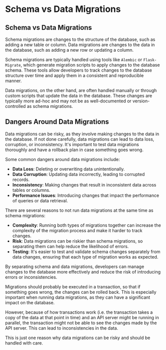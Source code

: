 # Schema vs Data Migrations

## Schema vs Data Migrations

Schema migrations are changes to the structure of the database, such as adding a new table or column. Data migrations are changes to the data in the database, such as adding a new row or updating a column.

Schema migrations are typically handled using tools like `Alembic` or `Flask-Migrate`, which generate migration scripts to apply changes to the database schema. These tools allow developers to track changes to the database structure over time and apply them in a consistent and reproducible manner.

Data migrations, on the other hand, are often handled manually or through custom scripts that update the data in the database. These changes are typically more ad-hoc and may not be as well-documented or version-controlled as schema migrations.

## Dangers Around Data Migrations

Data migrations can be risky, as they involve making changes to the data in the database. If not done carefully, data migrations can lead to data loss, corruption, or inconsistency. It's important to test data migrations thoroughly and have a rollback plan in case something goes wrong.

Some common dangers around data migrations include:

- **Data Loss**: Deleting or overwriting data unintentionally.
- **Data Corruption**: Updating data incorrectly, leading to corrupted records.
- **Inconsistency**: Making changes that result in inconsistent data across tables or columns.
- **Performance Issues**: Introducing changes that impact the performance of queries or data retrieval.

There are several reasons to not run data migrations at the same time as schema migrations:

- **Complexity**: Running both types of migrations together can increase the complexity of the migration process and make it harder to track changes.
- **Risk**: Data migrations can be riskier than schema migrations, so separating them can help reduce the likelihood of errors.
- **Testing**: It's easier to test and validate schema changes separately from data changes, ensuring that each type of migration works as expected.

By separating schema and data migrations, developers can manage changes to the database more effectively and reduce the risk of introducing errors or inconsistencies.

Migrations should probably be executed in a transaction, so that if something goes wrong, the changes can be rolled back. This is especially important when running data migrations, as they can have a significant impact on the database.

However, because of how transactions work (i.e. the transaction takes a copy of the data at that point in time) and an API server might be running in parallel, the transaction might not be able to see the changes made by the API server. This can lead to inconsistencies in the data.

This is just one reason why data migrations can be risky and should be handled with care.
